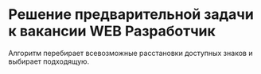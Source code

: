 # Решение предварительной задачи к вакансии WEB Разработчик

Алгоритм перебирает всевозможные расстановки доступных знаков и выбирает подходящую.

